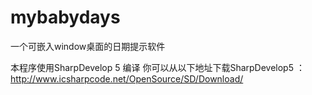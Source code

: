 # mybabydays
一个可嵌入window桌面的日期提示软件

本程序使用SharpDevelop 5 编译
你可以从以下地址下载SharpDevelop5 ：http://www.icsharpcode.net/OpenSource/SD/Download/
